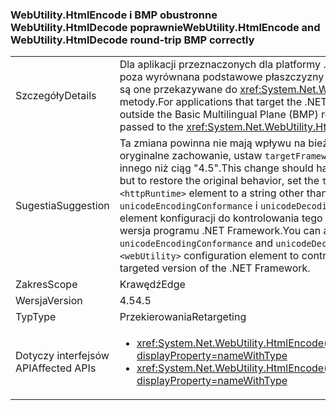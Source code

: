 ### <a name="webutilityhtmlencode-and-webutilityhtmldecode-round-trip-bmp-correctly"></a><span data-ttu-id="145da-101">WebUtility.HtmlEncode i BMP obustronne WebUtility.HtmlDecode poprawnie</span><span class="sxs-lookup"><span data-stu-id="145da-101">WebUtility.HtmlEncode and WebUtility.HtmlDecode round-trip BMP correctly</span></span>

|   |   |
|---|---|
|<span data-ttu-id="145da-102">Szczegóły</span><span class="sxs-lookup"><span data-stu-id="145da-102">Details</span></span>|<span data-ttu-id="145da-103">Dla aplikacji przeznaczonych dla platformy .NET Framework 4.5, znaki, które są poza wyrównana podstawowe płaszczyzny wielojęzyczne (BMP) poprawnie, gdy są one przekazywane do <xref:System.Net.WebUtility.HtmlDecode(System.String)> metody.</span><span class="sxs-lookup"><span data-stu-id="145da-103">For applications that target the .NET Framework 4.5, characters that are outside the Basic Multilingual Plane (BMP) round-trip correctly when they are passed to the <xref:System.Net.WebUtility.HtmlDecode(System.String)> methods.</span></span>|
|<span data-ttu-id="145da-104">Sugestia</span><span class="sxs-lookup"><span data-stu-id="145da-104">Suggestion</span></span>|<span data-ttu-id="145da-105">Ta zmiana powinna nie mają wpływu na bieżące aplikacje, ale aby przywrócić oryginalne zachowanie, ustaw <code>targetFramework</code> atrybutu <code>&lt;httpRuntime&gt;</code> elementu innego niż ciąg &quot;4.5&quot;.</span><span class="sxs-lookup"><span data-stu-id="145da-105">This change should have no effect on current applications, but to restore the original behavior, set the <code>targetFramework</code> attribute of the <code>&lt;httpRuntime&gt;</code> element to a string other than &quot;4.5&quot;.</span></span> <span data-ttu-id="145da-106">Można również ustawić <code>unicodeEncodingConformance</code> i <code>unicodeDecodingConformance</code> atrybuty <code>&lt;webUtility&gt;</code> element konfiguracji do kontrolowania tego zachowania, niezależnie od docelowa wersja programu .NET Framework.</span><span class="sxs-lookup"><span data-stu-id="145da-106">You can also set the <code>unicodeEncodingConformance</code> and <code>unicodeDecodingConformance</code> attributes of the <code>&lt;webUtility&gt;</code> configuration element to control this behavior independently of the targeted version of the .NET Framework.</span></span>|
|<span data-ttu-id="145da-107">Zakres</span><span class="sxs-lookup"><span data-stu-id="145da-107">Scope</span></span>|<span data-ttu-id="145da-108">Krawędź</span><span class="sxs-lookup"><span data-stu-id="145da-108">Edge</span></span>|
|<span data-ttu-id="145da-109">Wersja</span><span class="sxs-lookup"><span data-stu-id="145da-109">Version</span></span>|<span data-ttu-id="145da-110">4.5</span><span class="sxs-lookup"><span data-stu-id="145da-110">4.5</span></span>|
|<span data-ttu-id="145da-111">Typ</span><span class="sxs-lookup"><span data-stu-id="145da-111">Type</span></span>|<span data-ttu-id="145da-112">Przekierowania</span><span class="sxs-lookup"><span data-stu-id="145da-112">Retargeting</span></span>|
|<span data-ttu-id="145da-113">Dotyczy interfejsów API</span><span class="sxs-lookup"><span data-stu-id="145da-113">Affected APIs</span></span>|<ul><li><xref:System.Net.WebUtility.HtmlEncode(System.String)?displayProperty=nameWithType></li><li><xref:System.Net.WebUtility.HtmlEncode(System.String,System.IO.TextWriter)?displayProperty=nameWithType></li></ul>|

